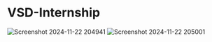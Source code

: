 # VSD-Internship
![Screenshot 2024-11-22 204941](https://github.com/user-attachments/assets/f0f13f12-9395-402a-ab8f-0221d36e8b05)
![Screenshot 2024-11-22 205001](https://github.com/user-attachments/assets/7607500d-819c-4696-92a2-900ffd2dabc6)
